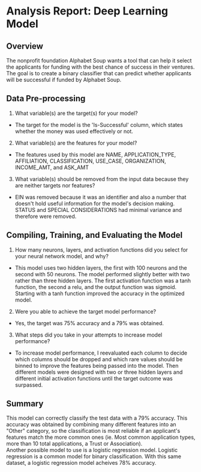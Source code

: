 # Analysis Report: Deep Learning Model

## Overview
The nonprofit foundation Alphabet Soup wants a tool that can help it select the applicants for funding with the best chance of success in their ventures. 
The goal is to create a binary classifier that can predict whether applicants will be successful if funded by Alphabet Soup.

## Data Pre-processing
1. What variable(s) are the target(s) for your model?
- The target for the model is the 'Is-Successful' column, which states whether the money was used effectively or not.
2. What variable(s) are the features for your model?
- The features used by this model are NAME, APPLICATION_TYPE, AFFILIATION, CLASSIFICATION, USE_CASE, ORGANIZATION, INCOME_AMT, and ASK_AMT
3. What variable(s) should be removed from the input data because they are neither targets nor features?
- EIN was removed because it was an identifier and also a number that doesn't hold useful information for the model's decision making. STATUS and SPECIAL CONSIDERATIONS had minimal variance and therefore were removed.
## Compiling, Training, and Evaluating the Model
1. How many neurons, layers, and activation functions did you select for your neural network model, and why?
- This model uses two hidden layers, the first with 100 neurons and the second with 50 neurons. The model performed slightly better with two rather than three hidden layers. The first activation function was a tanh function, the second a relu, and the output function was sigmoid. Starting with a tanh function improved the accuracy in the optimized model.
2. Were you able to achieve the target model performance?
- Yes, the target was 75% accuracy and a 79% was obtained.
3. What steps did you take in your attempts to increase model performance?
- To increase model performance, I reevaluated each column to decide which columns should be dropped and which rare values should be binned to improve the features being passed into the model. Then different models were designed with two or three hidden layers and different initial activation functions until the target outcome was surpassed.
## Summary
This model can correctly classify the test data with a 79% accuracy. This accuracy was obtained by combining many different features into an "Other" category, so the classification is most reliable if an applicant's features match the more common ones (ie. Most common application types, more than 10 total applications, a Trust or Association).  
Another possible model to use is a logistic regression model. Logistic regression is a common model for binary classification. With this same dataset, a logistic regression model acheives 78% accuracy.
